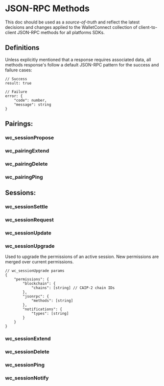 # JSON-RPC Methods
This doc should be used as a *source-of-truth* and reflect the latest decisions and changes applied to the WalletConnect collection of client-to-client JSON-RPC methods for all platforms SDKs.

## Definitions
Unless explicitly mentioned that a response requires associated data, all methods response's follow a default JSON-RPC pattern for the success and failure cases:
```jsonc
// Success
result: true

// Failure
error: {
    "code": number,
    "message": string
}
```


## Pairings:

### wc_sessionPropose

### wc_pairingExtend

### wc_pairingDelete

### wc_pairingPing

## Sessions:

### wc_sessionSettle

### wc_sessionRequest

### wc_sessionUpdate

### wc_sessionUpgrade
Used to upgrade the permissions of an active session. New permissions are merged over current permissions.
```jsonc
// wc_sessionUpgrade params
{
    "permissions": {
        "blockchain": {
            "chains": [string] // CAIP-2 chain IDs
        },
        "jsonrpc": {
            "methods": [string]
        },
        "notifications": {
            "types": [string]
        }
    }
}
```

### wc_sessionExtend

### wc_sessionDelete

### wc_sessionPing

### wc_sessionNotify
